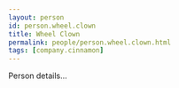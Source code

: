 ```yaml
---
layout: person
id: person.wheel.clown
title: Wheel Clown
permalink: people/person.wheel.clown.html
tags: [company.cinnamon]
---
```


Person details...